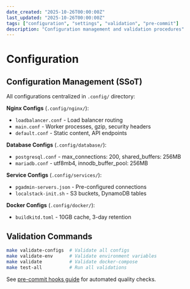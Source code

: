 ```yaml
---
date_created: "2025-10-26T00:00:00Z"
last_updated: "2025-10-26T00:00:00Z"
tags: ["configuration", "settings", "validation", "pre-commit"]
description: "Configuration management and validation procedures"
---
```


# Configuration

## Configuration Management (SSoT)

All configurations centralized in `.config/` directory:

**Nginx Configs** (`.config/nginx/`):
- `loadbalancer.conf` - Load balancer routing
- `main.conf` - Worker processes, gzip, security headers
- `default.conf` - Static content, API endpoints

**Database Configs** (`.config/database/`):
- `postgresql.conf` - max_connections: 200, shared_buffers: 256MB
- `mariadb.conf` - utf8mb4, innodb_buffer_pool: 256MB

**Service Configs** (`.config/services/`):
- `pgadmin-servers.json` - Pre-configured connections
- `localstack-init.sh` - S3 buckets, DynamoDB tables

**Docker Configs** (`.config/docker/`):
- `buildkitd.toml` - 10GB cache, 3-day retention

## Validation Commands

```bash
make validate-configs  # Validate all configs
make validate-env      # Validate environment variables
make validate          # Validate docker-compose
make test-all          # Run all validations
```

See [pre-commit hooks guide](pre-commit.md) for automated quality checks.

